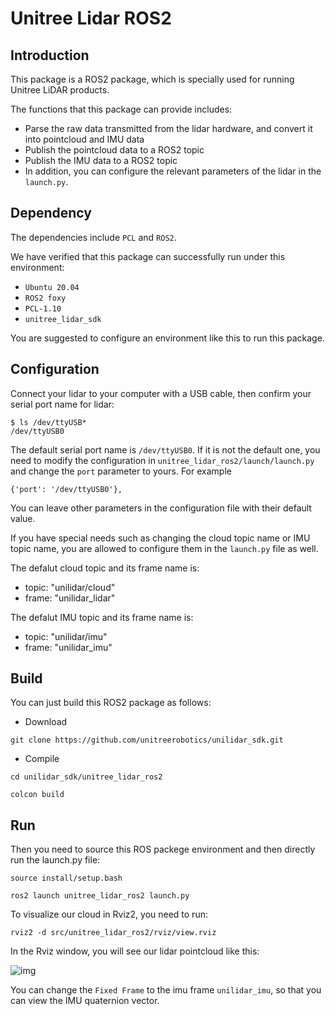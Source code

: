 # Unitree Lidar ROS2

## Introduction
This package is a ROS2 package, which is specially used for running Unitree LiDAR products.


The functions that this package can provide includes:
- Parse the raw data transmitted from the lidar hardware, and convert it into pointcloud and IMU data
- Publish the pointcloud data to a ROS2 topic
- Publish the IMU data to a ROS2 topic
- In addition, you can configure the relevant parameters of the lidar in the `launch.py`.

## Dependency
The dependencies include `PCL` and `ROS2`.

We have verified that this package can successfully run under this environment:
- `Ubuntu 20.04` 
- `ROS2 foxy`
- `PCL-1.10`
- `unitree_lidar_sdk`

You are suggested to configure an environment like this to run this package.

## Configuration

Connect your lidar to your computer with a USB cable, then confirm your serial port name for lidar:
```
$ ls /dev/ttyUSB*
/dev/ttyUSB0
```

The default serial port name is `/dev/ttyUSB0`.
If it is not the default one, you need to modify the configuration  in `unitree_lidar_ros2/launch/launch.py`
and change the `port` parameter to yours. For example
```
{'port': '/dev/ttyUSB0'},
```

You can leave other parameters in the configuration file with their default value.

If you have special needs such as changing the cloud topic name or IMU topic name, you are allowed to configure them in the `launch.py` file as well. 

The defalut cloud topic and its frame name is:
- topic: "unilidar/cloud"
- frame: "unilidar_lidar"

The defalut IMU topic and its frame name is:
- topic: "unilidar/imu"
- frame: "unilidar_imu"

## Build

You can just build this ROS2 package as follows:
- Download
```
git clone https://github.com/unitreerobotics/unilidar_sdk.git
```

- Compile
```
cd unilidar_sdk/unitree_lidar_ros2

colcon build
```

## Run

Then you need to source this ROS packege environment and then directly run the launch.py file:
```
source install/setup.bash

ros2 launch unitree_lidar_ros2 launch.py
```

To visualize our cloud in Rviz2, you need to run:
```
rviz2 -d src/unitree_lidar_ros2/rviz/view.rviz 
```

In the Rviz window, you will see our lidar pointcloud like this:

![img](./docs/cloud.png)

You can change the `Fixed Frame` to the imu frame `unilidar_imu`, so that you can view the IMU quaternion vector.
